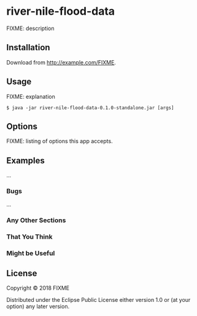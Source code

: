 # river-nile-flood-data

FIXME: description

## Installation

Download from http://example.com/FIXME.

## Usage

FIXME: explanation

    $ java -jar river-nile-flood-data-0.1.0-standalone.jar [args]

## Options

FIXME: listing of options this app accepts.

## Examples

...

### Bugs

...

### Any Other Sections
### That You Think
### Might be Useful

## License

Copyright © 2018 FIXME

Distributed under the Eclipse Public License either version 1.0 or (at
your option) any later version.
